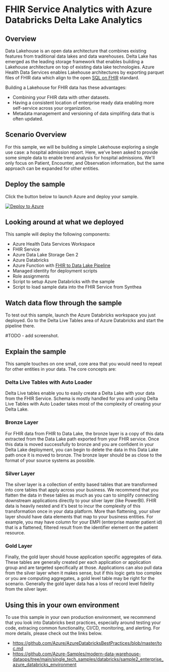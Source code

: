 # FHIR Service Analytics with Azure Databricks Delta Lake Analytics

## Overview

Data Lakehouse is an open data architecture that combines existing features from traditional data lakes and data warehouses. Delta Lake has emerged as the leading storage framework that enables building a Lakehouse architecture on top of existing data lake technologies. Azure Health Data Services enables Lakehouse architectures by exporting parquet files of FHIR data which align to the open [SQL on FHIR](https://github.com/FHIR/sql-on-fhir/blob/master/sql-on-fhir.md) standard.

Building a Lakehouse for FHIR data has these advantages:

- Combining your FHIR data with other datasets.
- Having a consistent location of enterprise ready data enabling more self-service across your organization.
- Metadata management and versioning of data simplifing data that is often updated.

## Scenario Overview

For this sample, we will be building a simple Lakehouse exploring a single use case: a hospital admission report. Here, we've been asked to provide some simple data to enable trend analysis for hospital admissions. We'll only focus on Patient, Encounter, and Observation information, but the same approach can be expanded for other entities.

## Deploy the sample

Click the button below to launch Azure and deploy your sample.

[![Deploy to Azure](https://aka.ms/deploytoazurebutton)](https://portal.azure.com/#create/Microsoft.Template/uri/hhttps%3A%2F%2Fahdssampledata.blob.core.windows.net%2Ftemplates%2Fdata-platform%2Fdatabricks-deltalake%2Fazuredeploy.json)

## Looking around at what we deployed

This sample will deploy the following components:

- Azure Health Data Services Workspace
- FHIR Service
- Azure Data Lake Storage Gen 2
- Azure Databricks
- Azure Function with [FHIR to Data Lake Pipeline](https://github.com/microsoft/FHIR-Analytics-Pipelines/tree/main/FhirToDataLake)
- Managed identity for deployment scripts
- Role assignments
- Script to setup Azure Databricks with the sample
- Script to load sample data into the FHIR Service from Synthea


## Watch data flow through the sample

To test out this sample, launch the Azure Databricks workspace you just deployed. Go to the Delta Live Tables area of Azure Databricks and start the pipeline there.

#TODO - add screenshot.

## Explain the sample

This sample touches on one small, core area that you would need to repeat for other entities in your data. The core concepts are:

### Delta Live Tables with Auto Loader

Delta Live tables enable you to easily create a Delta Lake with your data from the FHIR Service. Schema is mostly handled for you and using Delta Live Tables with Auto Loader takes most of the complexity of creating your Delta Lake.

### Bronze Layer

For FHIR data from FHIR to Data Lake, the bronze layer is a copy of this data extracted from the Data Lake path exported from your FHIR service. Once this data is moved successfully to bronze and you are confident in your Delta Lake deployment, you can begin to delete the data in this Data Lake path once it is moved to bronze. The bronze layer should be as close to the format of your source systems as possible.

### Silver Layer

The silver layer is a collection of entity based tables that are transformed into core tables that apply across your business. We recommend that you flatten the data in these tables as much as you can to simplify connecting downstream applications directly to your silver layer (like PowerBI). FHIR data is heavily nested and it's best to incur the complexity of this transformation once in your data platform. More than flattening, your silver layer should have data elements that map to your business entities. For example, you may have column for your EMPI (enterprise master patient id) that is a flattened, filtered result from the identifier element on the patient resource.

### Gold Layer

Finally, the gold layer should house application specific aggregates of data. These tables are generally created per each application or application group and are targeted specifically at those. Applications can also pull data from the silver layer when it makes sense, but if this logic gets too complex or you are computing aggregates, a gold level table may be right for the scenario. Generally the gold layer data has a loss of record level fidelity from the silver layer.

## Using this in your own environment

To use this sample in your own production environment, we recommend that you look into Databricks best practices, especially around testing your code, extracing common functionality, CI/CD, monitoring, and alerting. For more details, please check out the links below.

- https://github.com/Azure/AzureDatabricksBestPractices/blob/master/toc.md
- https://github.com/Azure-Samples/modern-data-warehouse-dataops/tree/main/single_tech_samples/databricks/sample2_enterprise_azure_databricks_environment
